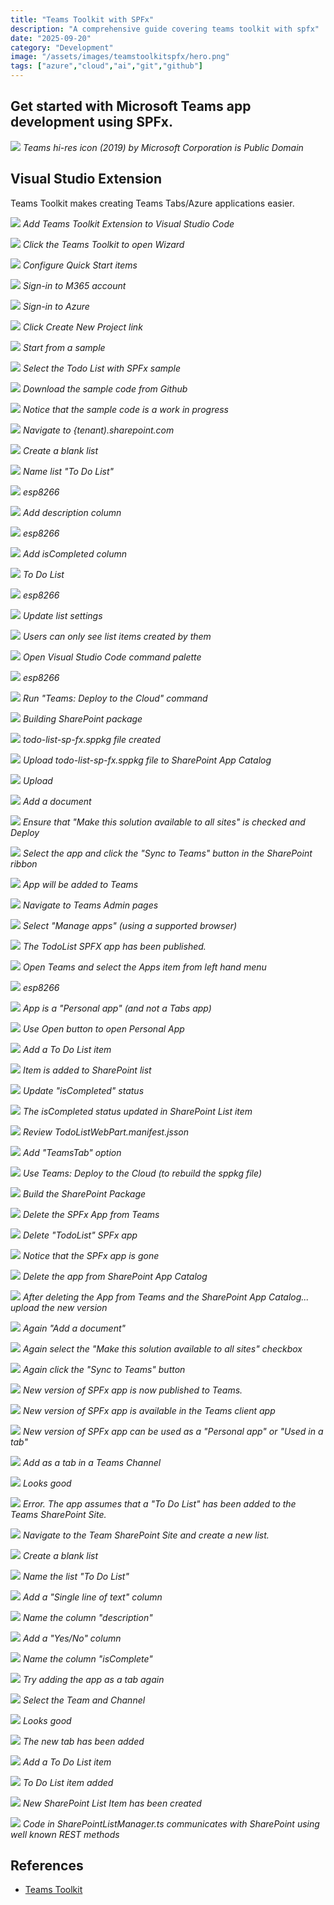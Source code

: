 ```yaml
---
title: "Teams Toolkit with SPFx"
description: "A comprehensive guide covering teams toolkit with spfx"
date: "2025-09-20"
category: "Development"
image: "/assets/images/teamstoolkitspfx/hero.png"
tags: ["azure","cloud","ai","git","github"]
---
```


## Get started with Microsoft Teams app development using SPFx.

![](/assets/images/teamstoolkitspfx/teams-hi-res-icon-2019.svg)
*Teams hi-res icon (2019) by Microsoft Corporation is Public Domain*


## Visual Studio Extension

Teams Toolkit makes creating Teams Tabs/Azure applications easier.

![](/assets/images/teamstoolkitspfx/screen-shot-2021-05-29-at-5.12.18-pm-1836x824.png)
*Add Teams Toolkit Extension to Visual Studio Code*

![](/assets/images/teamstoolkitspfx/screen-shot-2021-05-29-at-3.47.21-pm-294x84.png)
*Click the Teams Toolkit to open Wizard*

![](/assets/images/teamstoolkitspfx/screen-shot-2021-05-29-at-3.48.08-pm-1468x1114.png)
*Configure Quick Start items*

![](/assets/images/teamstoolkitspfx/screen-shot-2021-05-29-at-3.49.16-pm-748x282.png)
*Sign-in to M365 account*

![](/assets/images/teamstoolkitspfx/screen-shot-2021-05-29-at-3.49.23-pm-734x276.png)
*Sign-in to Azure*

![](/assets/images/teamstoolkitspfx/screen-shot-2021-05-29-at-3.49.33-pm-726x330.png)
*Click Create New Project link*

![](/assets/images/teamstoolkitspfx/screen-shot-2021-05-29-at-3.49.49-pm-1264x352.png)
*Start from a sample*

![](/assets/images/teamstoolkitspfx/screen-shot-2021-05-30-at-8.41.34-am-1256x516.png)
*Select the Todo List with SPFx sample*

![](/assets/images/teamstoolkitspfx/screen-shot-2021-05-30-at-8.41.56-am-536x476.png)
*Download the sample code from Github*

![](/assets/images/teamstoolkitspfx/screen-shot-2021-05-30-at-8.42.39-am-1380x416.png)
*Notice that the sample code is a work in progress*

![](/assets/images/teamstoolkitspfx/screen-shot-2021-05-30-at-8.47.47-am-1836x1138.png)
*Navigate to {tenant).sharepoint.com*

![](/assets/images/teamstoolkitspfx/screen-shot-2021-05-30-at-8.48.19-am-320x402.png)
*Create a blank list*

![](/assets/images/teamstoolkitspfx/screen-shot-2021-05-30-at-8.49.22-am-1194x810.png)
*Name list "To Do List"*

![](/assets/images/teamstoolkitspfx/screen-shot-2021-05-30-at-8.50.02-am-1628x584.png)
*esp8266*

![](/assets/images/teamstoolkitspfx/screen-shot-2021-05-30-at-8.50.55-am-838x648.png)
*Add description column*

![](/assets/images/teamstoolkitspfx/screen-shot-2021-05-30-at-8.51.09-am-1836x704.png)
*esp8266*

![](/assets/images/teamstoolkitspfx/screen-shot-2021-05-30-at-8.51.56-am-822x638.png)
*Add isCompleted column*

![](/assets/images/teamstoolkitspfx/screen-shot-2021-05-30-at-8.52.17-am-1766x1156.png)
*To Do List*

![](/assets/images/teamstoolkitspfx/screen-shot-2021-05-30-at-8.52.53-am-768x436.png)
*esp8266*

![](/assets/images/teamstoolkitspfx/screen-shot-2021-05-30-at-8.53.21-am-422x126.png)
*Update list settings*

![](/assets/images/teamstoolkitspfx/screen-shot-2021-05-30-at-8.53.38-am-730x216.png)
*Users can only see list items created by them*

![](/assets/images/teamstoolkitspfx/screen-shot-2021-05-30-at-8.55.11-am-556x106.png)
*Open Visual Studio Code command palette*

![](/assets/images/teamstoolkitspfx/screen-shot-2021-05-30-at-8.55.57-am-1232x154.png)
*esp8266*

![](/assets/images/teamstoolkitspfx/screen-shot-2021-05-30-at-8.56.08-am-536x706.png)
*Run "Teams: Deploy to the Cloud" command*

![](/assets/images/teamstoolkitspfx/screen-shot-2021-05-30-at-8.57.31-am-934x140.png)
*Building SharePoint package*

![](/assets/images/teamstoolkitspfx/screen-shot-2021-05-30-at-8.58.56-am-938x372.png)
*todo-list-sp-fx.sppkg file created*

![](/assets/images/teamstoolkitspfx/screen-shot-2021-05-30-at-8.59.30-am-1836x770.png)
*Upload todo-list-sp-fx.sppkg file to SharePoint App Catalog*

![](/assets/images/teamstoolkitspfx/screen-shot-2021-05-30-at-9.00.31-am-1836x1046.png)
*Upload*

![](/assets/images/teamstoolkitspfx/screen-shot-2021-05-30-at-9.00.50-am-1836x1012.png)
*Add a document*

![](/assets/images/teamstoolkitspfx/screen-shot-2021-05-30-at-9.01.35-am-1306x864.png)
*Ensure that "Make this solution available to all sites" is checked and Deploy*

![](/assets/images/teamstoolkitspfx/screen-shot-2021-05-30-at-9.05.30-am-1836x975.png)
*Select the app and click the "Sync to Teams" button in the SharePoint ribbon*

![](/assets/images/teamstoolkitspfx/screen-shot-2021-05-30-at-9.05.43-am-516x128.png)
*App will be added to Teams*

![](/assets/images/teamstoolkitspfx/screen-shot-2021-05-30-at-9.06.48-am-1050x660.png)
*Navigate to Teams Admin pages*

![](/assets/images/teamstoolkitspfx/screen-shot-2021-05-30-at-9.08.49-am-562x220.png)
*Select "Manage apps" (using a supported browser)*

![](/assets/images/teamstoolkitspfx/screen-shot-2021-05-30-at-9.09.21-am-1836x408.png)
*The TodoList SPFX app has been published.*

![](/assets/images/teamstoolkitspfx/screen-shot-2021-05-30-at-9.10.24-am-1836x836.png)
*Open Teams and select the Apps item from left hand menu*

![](/assets/images/teamstoolkitspfx/screen-shot-2021-05-30-at-9.10.37-am-1456x688.png)
*esp8266*

![](/assets/images/teamstoolkitspfx/screen-shot-2021-05-30-at-9.12.20-am-1226x648.png)
*App is a "Personal app" (and not a Tabs app)*

![](/assets/images/teamstoolkitspfx/screen-shot-2021-05-30-at-9.12.39-am-1836x1088.png)
*Use Open button to open Personal App*

![](/assets/images/teamstoolkitspfx/screen-shot-2021-05-30-at-9.12.53-am-1200x272.png)
*Add a To Do List item*

![](/assets/images/teamstoolkitspfx/screen-shot-2021-05-30-at-9.13.48-am-1638x710.png)
*Item is added to SharePoint list*

![](/assets/images/teamstoolkitspfx/screen-shot-2021-05-30-at-9.13.59-am-1268x352.png)
*Update "isCompleted" status*

![](/assets/images/teamstoolkitspfx/screen-shot-2021-05-30-at-9.14.08-am-1610x722.png)
*The isCompleted status updated in SharePoint List item*

![](/assets/images/teamstoolkitspfx/screen-shot-2021-05-30-at-9.17.09-am-1300x768.png)
*Review TodoListWebPart.manifest.jsson*

![](/assets/images/teamstoolkitspfx/screen-shot-2021-05-30-at-9.17.42-am-1118x214.png)
*Add "TeamsTab" option*

![](/assets/images/teamstoolkitspfx/screen-shot-2021-05-30-at-9.18.27-am-1242x168.png)
*Use Teams: Deploy to the Cloud (to rebuild the sppkg file)*

![](/assets/images/teamstoolkitspfx/screen-shot-2021-05-30-at-9.18.34-am-550x710.png)
*Build the SharePoint Package*

![](/assets/images/teamstoolkitspfx/screen-shot-2021-05-30-at-9.23.33-am-966x412.png)
*Delete the SPFx App from Teams*

![](/assets/images/teamstoolkitspfx/screen-shot-2021-05-30-at-9.23.43-am-1274x522.png)
*Delete "TodoList" SPFx app*

![](/assets/images/teamstoolkitspfx/screen-shot-2021-05-30-at-9.24.28-am-1690x488.png)
*Notice that the SPFx app is gone*

![](/assets/images/teamstoolkitspfx/screen-shot-2021-05-30-at-9.24.52-am-1338x746.png)
*Delete the app from SharePoint App Catalog*

![](/assets/images/teamstoolkitspfx/screen-shot-2021-05-30-at-9.25.15-am-1644x990.png)
*After deleting the App from Teams and the SharePoint App Catalog... upload the new version*

![](/assets/images/teamstoolkitspfx/screen-shot-2021-05-30-at-9.25.24-am-1764x986.png)
*Again "Add a document"*

![](/assets/images/teamstoolkitspfx/screen-shot-2021-05-30-at-9.25.39-am-1486x876.png)
*Again select the "Make this solution available to all sites" checkbox*

![](/assets/images/teamstoolkitspfx/screen-shot-2021-05-30-at-9.25.53-am-1302x880.png)
*Again click the "Sync to Teams" button*

![](/assets/images/teamstoolkitspfx/screen-shot-2021-05-30-at-9.26.31-am-1778x788.png)
*New version of SPFx app is now published to Teams.*

![](/assets/images/teamstoolkitspfx/screen-shot-2021-05-30-at-9.27.16-am-1836x765.png)
*New version of SPFx app is available in the Teams client app*

![](/assets/images/teamstoolkitspfx/screen-shot-2021-05-30-at-9.27.26-am-1498x752.png)
*New version of SPFx app can be used as a "Personal app" or "Used in a tab"*

![](/assets/images/teamstoolkitspfx/screen-shot-2021-05-30-at-9.28.18-am-1298x760.png)
*Add as a tab in a Teams Channel*

![](/assets/images/teamstoolkitspfx/screen-shot-2021-05-30-at-9.28.34-am-1276x1244.png)
*Looks good*

![](/assets/images/teamstoolkitspfx/screen-shot-2021-05-30-at-9.28.57-am-564x566.png)
*Error. The app assumes that a "To Do List" has been added to the Teams SharePoint Site.*

![](/assets/images/teamstoolkitspfx/screen-shot-2021-05-30-at-9.30.00-am-1254x640.png)
*Navigate to the Team SharePoint Site and create a new list.*

![](/assets/images/teamstoolkitspfx/screen-shot-2021-05-30-at-9.30.08-am-324x406.png)
*Create a blank list*

![](/assets/images/teamstoolkitspfx/screen-shot-2021-05-30-at-9.31.31-am-1214x820.png)
*Name the list "To Do List"*

![](/assets/images/teamstoolkitspfx/screen-shot-2021-05-30-at-9.31.59-am-1582x546.png)
*Add a "Single line of text" column*

![](/assets/images/teamstoolkitspfx/screen-shot-2021-05-30-at-9.32.10-am-782x658.png)
*Name the column "description"*

![](/assets/images/teamstoolkitspfx/screen-shot-2021-05-30-at-9.32.32-am-1558x592.png)
*Add a "Yes/No" column*

![](/assets/images/teamstoolkitspfx/screen-shot-2021-05-30-at-9.32.40-am-786x630.png)
*Name the column "isComplete"*

![](/assets/images/teamstoolkitspfx/screen-shot-2021-05-30-at-9.34.11-am-1216x694.png)
*Try adding the app as a tab again*

![](/assets/images/teamstoolkitspfx/screen-shot-2021-05-30-at-9.34.24-am-1308x780.png)
*Select the Team and Channel*

![](/assets/images/teamstoolkitspfx/screen-shot-2021-05-30-at-9.34.37-am-1234x1230.png)
*Looks good*

![](/assets/images/teamstoolkitspfx/screen-shot-2021-05-30-at-9.34.51-am-1836x1073.png)
*The new tab has been added*

![](/assets/images/teamstoolkitspfx/screen-shot-2021-05-30-at-9.35.11-am-822x376.png)
*Add a To Do List item*

![](/assets/images/teamstoolkitspfx/screen-shot-2021-05-30-at-9.35.21-am-820x422.png)
*To Do List item added*

![](/assets/images/teamstoolkitspfx/screen-shot-2021-05-30-at-9.35.33-am-1836x962.png)
*New SharePoint List Item has been created*

![](/assets/images/teamstoolkitspfx/screen-shot-2021-05-30-at-9.37.04-am-1836x1056.png)
*Code in SharePointListManager.ts communicates with SharePoint using well known REST methods*
## References

- [Teams Toolkit](https://docs.microsoft.com/en-us/microsoftteams/platform/get-started/prerequisites?tabs=vscode)


